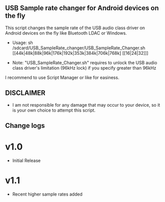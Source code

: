 ## USB Sample rate changer for Android devices on the fly

This script changes the sample rate of the USB audio class driver on Android devices on the fly like Bluetooth LDAC or Windows.

* Usage: sh /sdcard/USB_SampleRate_changer/USB_SampleRate_Changer.sh [[44k|48k|88k|96k|176k|192k|353k|384k|706k|768k] [[16|24|32]]]

* Note: "USB_SampleRate_Changer.sh" requires to unlock the USB audio class driver's limitation (96kHz lock) if you specify greater than 96kHz

I recommend to use Script Manager or like for easiness.

## DISCLAIMER

* I am not responsible for any damage that may occur to your device, 
   so it is your own choice to attempt this script.

## Change logs

# v1.0
* Initial Release

# v1.1
* Recent higher sample rates added
